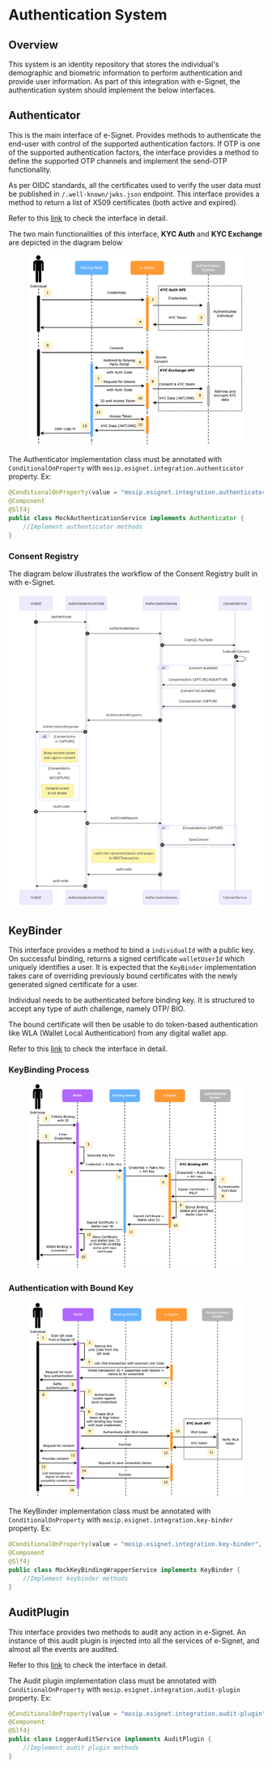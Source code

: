 # Authentication System

## Overview

This system is an identity repository that stores the individual's demographic and biometric information to perform authentication and provide user information. As part of this integration with e-Signet, the authentication system should implement the below interfaces.

## Authenticator

This is the main interface of e-Signet. Provides methods to authenticate the end-user with control of the supported authentication factors. If OTP is one of the supported authentication factors, the interface provides a method to define the supported OTP channels and implement the send-OTP functionality.

As per OIDC standards, all the certificates used to verify the user data must be published in `/.well-known/jwks.json` endpoint. This interface provides a method to return a list of X509 certificates (both active and expired).

Refer to this [link](https://github.com/mosip/esignet/blob/1.0.0/esignet-integration-api/src/main/java/io/mosip/esignet/api/spi/Authenticator.java#L22-L69) to check the interface in detail.

The two main functionalities of this interface, **KYC Auth** and **KYC Exchange** are depicted in the diagram below

<figure><img src="../.gitbook/assets/IdP Diagrams-Page-3.png" alt=""><figcaption></figcaption></figure>

The Authenticator implementation class must be annotated with `ConditionalOnProperty` with `mosip.esignet.integration.authenticator` property. Ex:

```java
@ConditionalOnProperty(value = "mosip.esignet.integration.authenticator", havingValue = "mock-authentication-service")
@Component
@Slf4j
public class MockAuthenticationService implements Authenticator {
    //Implement authenticator methods
}
```
### Consent Registry

The diagram below illustrates the workflow of the Consent Registry built in with e-Signet.

![](../.gitbook/assets/consent.png)

## KeyBinder

This interface provides a method to bind a `individualId` with a public key. On successful binding, returns a signed certificate  `walletUserId` which uniquely identifies a user. It is expected that the `KeyBinder` implementation takes care of overriding previously bound certificates with the newly generated signed certificate for a user.

Individual needs to be authenticated before binding key. It is structured to accept any type of auth challenge, namely OTP/ BIO.

The bound certificate will then be usable to do token-based authentication like WLA (Wallet Local Authentication) from any digital wallet app.

Refer to this [link](https://github.com/mosip/esignet/blob/1.0.0/esignet-integration-api/src/main/java/io/mosip/esignet/api/spi/KeyBinder.java#L17-L45) to check the interface in detail.

### KeyBinding Process

<figure><img src="../.gitbook/assets/e-signet-key-binding.png" alt=""><figcaption></figcaption></figure>

### Authentication with Bound Key

<figure><img src="../.gitbook/assets/e-signet-key-binding-usage.png" alt=""><figcaption></figcaption></figure>

The KeyBinder implementation class must be annotated with `ConditionalOnProperty` with `mosip.esignet.integration.key-binder` property. Ex:

```java
@ConditionalOnProperty(value = "mosip.esignet.integration.key-binder", havingValue = "mock-keybinder-service")
@Component
@Slf4j
public class MockKeyBindingWrapperService implements KeyBinder {
    //Implement keybinder methods
}
```

## AuditPlugin

This interface provides two methods to audit any action in e-Signet. An instance of this audit plugin is injected into all the services of e-Signet, and almost all the events are audited.

Refer to this [link](https://github.com/mosip/esignet/blob/1.0.0/esignet-integration-api/src/main/java/io/mosip/esignet/api/spi/AuditPlugin.java#L12-L34) to check the interface in detail.

The Audit plugin implementation class must be annotated with `ConditionalOnProperty` with `mosip.esignet.integration.audit-plugin` property. Ex:

```java
@ConditionalOnProperty(value = "mosip.esignet.integration.audit-plugin", havingValue = "mock-audit-service")
@Component
@Slf4j
public class LoggerAuditService implements AuditPlugin {
    //Implement audit plugin methods
}
```
